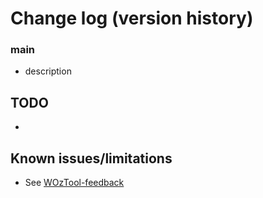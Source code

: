 # Change log (version history)

### main
- description


## TODO
- 

## Known issues/limitations
- See [WOzTool-feedback](https://docs.google.com/presentation/d/1J9Xq1sZK7AQYHe1W2tchvYK8YFfUsGZwJCpRXpqzyaU/view)